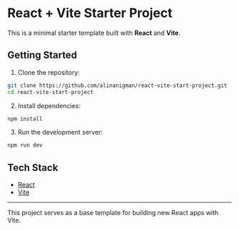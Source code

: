 # React + Vite Starter Project

This is a minimal starter template built with **React** and **Vite**.

## Getting Started

1. Clone the repository:

```bash
git clone https://github.com/alinanigman/react-vite-start-project.git
cd react-vite-start-project
```

2. Install dependencies:

```bash
npm install
```

3. Run the development server:

```bash
npm run dev
```

## Tech Stack

- [React](https://reactjs.org/)
- [Vite](https://vitejs.dev/)

---

This project serves as a base template for building new React apps with Vite.